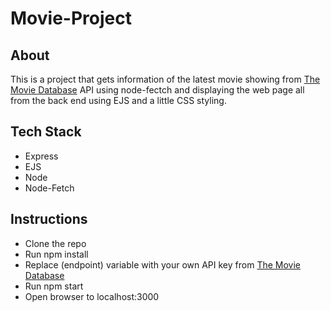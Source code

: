 # Movie-Project

## About

This is a project that gets information of the latest movie showing from [The Movie Database](https://www.themoviedb.org/) API using node-fectch and displaying the web page all from the back end using EJS and a little CSS styling.

## Tech Stack
- Express
- EJS
- Node
- Node-Fetch

## Instructions

- Clone the repo
- Run npm install
- Replace (endpoint) variable with your own API key from [The Movie Database](https://www.themoviedb.org/)
- Run npm start
- Open browser to localhost:3000